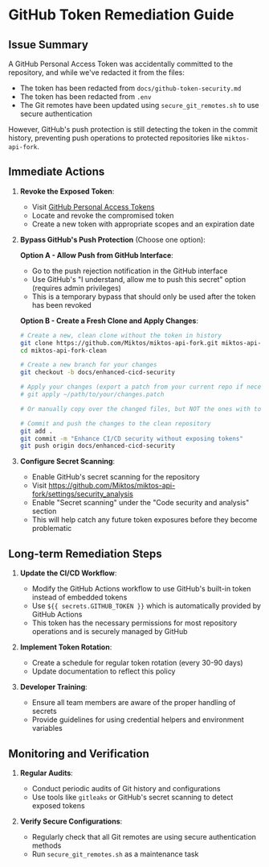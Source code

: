 # GitHub Token Remediation Guide

## Issue Summary

A GitHub Personal Access Token was accidentally committed to the repository, and while we've redacted it from the files:

- The token has been redacted from `docs/github-token-security.md`
- The token has been redacted from `.env`
- The Git remotes have been updated using `secure_git_remotes.sh` to use secure authentication

However, GitHub's push protection is still detecting the token in the commit history, preventing push operations to protected repositories like `miktos-api-fork`.

## Immediate Actions

1. **Revoke the Exposed Token**:
   - Visit [GitHub Personal Access Tokens](https://github.com/settings/tokens)
   - Locate and revoke the compromised token
   - Create a new token with appropriate scopes and an expiration date

2. **Bypass GitHub's Push Protection** (Choose one option):

   **Option A - Allow Push from GitHub Interface**:
   - Go to the push rejection notification in the GitHub interface
   - Use GitHub's "I understand, allow me to push this secret" option (requires admin privileges)
   - This is a temporary bypass that should only be used after the token has been revoked

   **Option B - Create a Fresh Clone and Apply Changes**:
   ```bash
   # Create a new, clean clone without the token in history
   git clone https://github.com/Miktos/miktos-api-fork.git miktos-api-fork-clean
   cd miktos-api-fork-clean

   # Create a new branch for your changes
   git checkout -b docs/enhanced-cicd-security

   # Apply your changes (export a patch from your current repo if necessary)
   # git apply ~/path/to/your/changes.patch

   # Or manually copy over the changed files, but NOT the ones with tokens

   # Commit and push the changes to the clean repository
   git add .
   git commit -m "Enhance CI/CD security without exposing tokens"
   git push origin docs/enhanced-cicd-security
   ```

3. **Configure Secret Scanning**:
   - Enable GitHub's secret scanning for the repository
   - Visit https://github.com/Miktos/miktos-api-fork/settings/security_analysis
   - Enable "Secret scanning" under the "Code security and analysis" section
   - This will help catch any future token exposures before they become problematic

## Long-term Remediation Steps

1. **Update the CI/CD Workflow**:
   - Modify the GitHub Actions workflow to use GitHub's built-in token instead of embedded tokens
   - Use `${{ secrets.GITHUB_TOKEN }}` which is automatically provided by GitHub Actions
   - This token has the necessary permissions for most repository operations and is securely managed by GitHub

2. **Implement Token Rotation**:
   - Create a schedule for regular token rotation (every 30-90 days)
   - Update documentation to reflect this policy

3. **Developer Training**:
   - Ensure all team members are aware of the proper handling of secrets
   - Provide guidelines for using credential helpers and environment variables

## Monitoring and Verification

1. **Regular Audits**:
   - Conduct periodic audits of Git history and configurations
   - Use tools like `gitleaks` or GitHub's secret scanning to detect exposed tokens

2. **Verify Secure Configurations**:
   - Regularly check that all Git remotes are using secure authentication methods
   - Run `secure_git_remotes.sh` as a maintenance task
